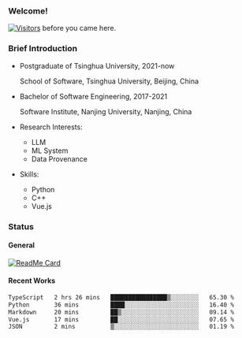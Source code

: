 ### Welcome!

[![Visitors](https://visitor-badge.laobi.icu/badge?page_id=HermitSun.HermitSun)]() before you came here.

### Brief Introduction

- Postgraduate of Tsinghua University, 2021-now
  
  School of Software, Tsinghua University, Beijing, China

- Bachelor of Software Engineering, 2017-2021
  
  Software Institute, Nanjing University, Nanjing, China

- Research Interests:
  - LLM
  - ML System
  - Data Provenance

- Skills:
  - Python
  - C++
  - Vue.js

### Status

#### General

[![ReadMe Card](https://github-readme-stats.hermitsun.vercel.app/api?username=HermitSun&count_private=true&show_icons=true)]()

#### Recent Works

<!--START_SECTION:waka-->

```txt
TypeScript   2 hrs 26 mins   ████████████████▒░░░░░░░░   65.30 %
Python       36 mins         ████░░░░░░░░░░░░░░░░░░░░░   16.40 %
Markdown     20 mins         ██▒░░░░░░░░░░░░░░░░░░░░░░   09.14 %
Vue.js       17 mins         ██░░░░░░░░░░░░░░░░░░░░░░░   07.65 %
JSON         2 mins          ▒░░░░░░░░░░░░░░░░░░░░░░░░   01.19 %
```

<!--END_SECTION:waka-->
